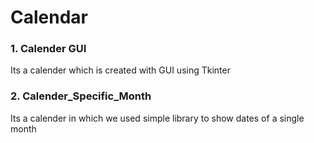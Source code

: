 # Calendar
### 1. Calender GUI
Its a calender which is created with GUI using Tkinter

### 2. Calender_Specific_Month
Its a calender in which we used simple library to show dates of a single month
